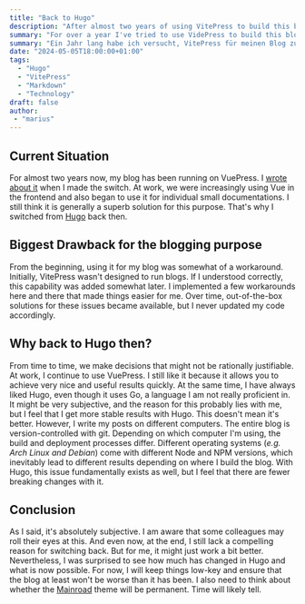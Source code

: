 ```yaml
---
title: "Back to Hugo"
description: "After almost two years of using VitePress to build this blog I returned to Hugo. The important question is: Why?"
summary: "For over a year I've tried to use VidePress to build this blog which mostly worked well. But now I am returning to Hugo. Why did I decide to leave the new technology and use the _old_ Hugo again?"
summary: "Ein Jahr lang habe ich versucht, VitePress für meinen Blog zu benutzen, was mehr oder weniger auch gut geklappt hat. Allerdings hat es mich nun doch zu Hugo zurück gezogen. Aber wieso sollte ich einer neuen Technologie vie VueJS den Rücken kehren und zu (_in den Augen einiger_) Bloatware zurück wechseln?"
date: "2024-05-05T18:00:00+01:00"
tags:
  - "Hugo"
  - "VitePress"
  - "Markdown"
  - "Technology"
draft: false
author:
 - "marius"
---
```


## Current Situation
For almost two years now, my blog has been running on VuePress. I [wrote about it](/en/post/vitepress/) when I made the switch. At work, we were increasingly using Vue in the frontend and also began to use it for individual small documentations. I still think it is generally a superb solution for this purpose. That's why I switched from [Hugo](https://gohugo.io/) back then.

## Biggest Drawback for the blogging purpose
From the beginning, using it for my blog was somewhat of a workaround. Initially, VitePress wasn't designed to run blogs. If I understood correctly, this capability was added somewhat later. I implemented a few workarounds here and there that made things easier for me. Over time, out-of-the-box solutions for these issues became available, but I never updated my code accordingly.

## Why back to Hugo then?
From time to time, we make decisions that might not be rationally justifiable. At work, I continue to use VuePress. I still like it because it allows you to achieve very nice and useful results quickly. At the same time, I have always liked Hugo, even though it uses Go, a language I am not really proficient in. It might be very subjective, and the reason for this probably lies with me, but I feel that I get more stable results with Hugo. This doesn't mean it's better. However, I write my posts on different computers. The entire blog is version-controlled with git. Depending on which computer I'm using, the build and deployment processes differ. Different operating systems (_e.g. Arch Linux and Debian_) come with different Node and NPM versions, which inevitably lead to different results depending on where I build the blog. With Hugo, this issue fundamentally exists as well, but I feel that there are fewer breaking changes with it.

## Conclusion
As I said, it's absolutely subjective. I am aware that some colleagues may roll their eyes at this. And even now, at the end, I still lack a compelling reason for switching back. But for me, it might just work a bit better. Nevertheless, I was surprised to see how much has changed in Hugo and what is now possible. For now, I will keep things low-key and ensure that the blog at least won't be worse than it has been. I also need to think about whether the [Mainroad](https://github.com/Vimux/Mainroad/) theme will be permanent. Time will likely tell.
